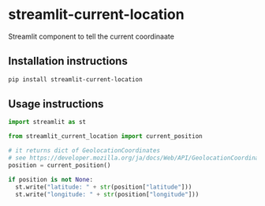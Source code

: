 # streamlit-current-location

Streamlit component to tell the current coordinaate

## Installation instructions

```sh
pip install streamlit-current-location
```

## Usage instructions

```python
import streamlit as st

from streamlit_current_location import current_position

# it returns dict of GeolocationCoordinates
# see https://developer.mozilla.org/ja/docs/Web/API/GeolocationCoordinates
position = current_position()

if position is not None:
  st.write("latitude: " + str(position["latitude"]))
  st.write("longitude: " + str(position["longitude"]))
```
